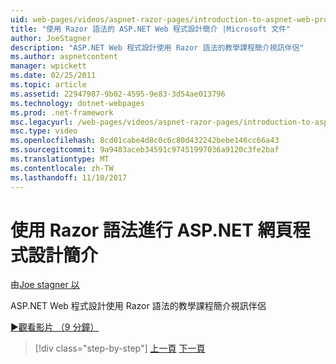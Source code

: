 ```yaml
---
uid: web-pages/videos/aspnet-razor-pages/introduction-to-aspnet-web-programming-using-the-razor-syntax
title: "使用 Razor 語法的 ASP.NET Web 程式設計簡介 |Microsoft 文件"
author: JoeStagner
description: "ASP.NET Web 程式設計使用 Razor 語法的教學課程簡介視訊伴侶"
ms.author: aspnetcontent
manager: wpickett
ms.date: 02/25/2011
ms.topic: article
ms.assetid: 22947987-9b02-4595-9e83-3d54ae013796
ms.technology: dotnet-webpages
ms.prod: .net-framework
msc.legacyurl: /web-pages/videos/aspnet-razor-pages/introduction-to-aspnet-web-programming-using-the-razor-syntax
msc.type: video
ms.openlocfilehash: 8cd01cabe4d8c0c6c80d432242bebe146cc66a43
ms.sourcegitcommit: 9a9483aceb34591c97451997036a9120c3fe2baf
ms.translationtype: MT
ms.contentlocale: zh-TW
ms.lasthandoff: 11/10/2017
---
```

<a name="introduction-to-aspnet-web-programming-using-the-razor-syntax"></a>使用 Razor 語法進行 ASP.NET 網頁程式設計簡介
====================
由[Joe stagner 以](https://github.com/JoeStagner)

ASP.NET Web 程式設計使用 Razor 語法的教學課程簡介視訊伴侶

[&#9654;觀看影片 （9 分鐘）](https://channel9.msdn.com/Blogs/ASP-NET-Site-Videos/introduction-to-aspnet-web-programming-using-the-razor-syntax)

>[!div class="step-by-step"]
[上一頁](getting-started-with-webmatrix-and-aspnet-web-pages.md)
[下一頁](creating-a-consistent-look-part-1.md)

